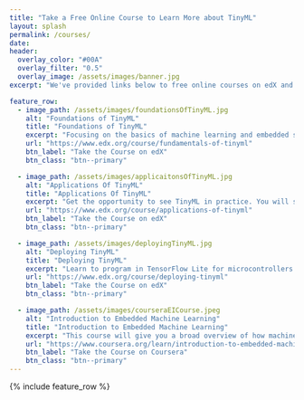 ```yaml
---
title: "Take a Free Online Course to Learn More about TinyML"
layout: splash
permalink: /courses/
date: 
header:
  overlay_color: "#00A"
  overlay_filter: "0.5"
  overlay_image: /assets/images/banner.jpg
excerpt: "We've provided links below to free online courses on edX and Coursera to help you get started learning about TinyML!"

feature_row:
  - image_path: /assets/images/foundationsOfTinyML.jpg
    alt: "Foundations of TinyML"
    title: "Foundations of TinyML"
    excerpt: "Focusing on the basics of machine learning and embedded systems, such as smartphones, this course will introduce you to the “language” of TinyML."
    url: "https://www.edx.org/course/fundamentals-of-tinyml"
    btn_label: "Take the Course on edX"
    btn_class: "btn--primary"

  - image_path: /assets/images/applicaitonsOfTinyML.jpg
    alt: "Applications Of TinyML"
    title: "Applications Of TinyML"
    excerpt: "Get the opportunity to see TinyML in practice. You will see examples of TinyML applications, and learn first-hand how to train these models for tiny applications such as keyword spotting, visual wake words, and gesture recognition."
    url: "https://www.edx.org/course/applications-of-tinyml"
    btn_label: "Take the Course on edX"
    btn_class: "btn--primary"

  - image_path: /assets/images/deployingTinyML.jpg
    alt: "Deploying TinyML"
    title: "Deploying TinyML"
    excerpt: "Learn to program in TensorFlow Lite for microcontrollers so that you can write the code, and deploy your model to your very own tiny microcontroller. Before you know it, you’ll be implementing an entire TinyML application."
    url: "https://www.edx.org/course/deploying-tinyml"
    btn_label: "Take the Course on edX"
    btn_class: "btn--primary"

  - image_path: /assets/images/courseraEICourse.jpeg
    alt: "Introduction to Embedded Machine Learning"
    title: "Introduction to Embedded Machine Learning"
    excerpt: "This course will give you a broad overview of how machine learning works, how to train neural networks, and how to deploy those networks to microcontrollers using the Edge Impulse Platform."
    url: "https://www.coursera.org/learn/introduction-to-embedded-machine-learning"
    btn_label: "Take the Course on Coursera"
    btn_class: "btn--primary"
---
```


{% include feature_row %}